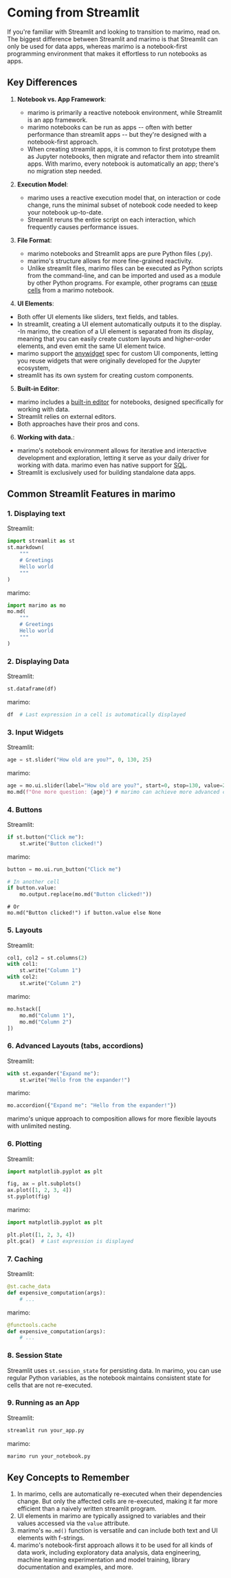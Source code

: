 # Coming from Streamlit

If you're familiar with Streamlit and looking to transition to marimo, read on.
The biggest difference between Streamlit and marimo is that
Streamlit can only be used for data apps, whereas marimo is a notebook-first
programming environment that makes it effortless to run notebooks as apps.

## Key Differences

1. **Notebook vs. App Framework**:
   - marimo is primarily a reactive notebook
   environment,  while Streamlit is an app framework.
   - marimo notebooks can be run as apps -- often with better performance
   than streamlit apps -- but they're designed with a notebook-first approach.
   - When creating streamlit apps, it is common to first prototype them as Jupyter
   notebooks, then migrate and refactor them into streamlit apps. With marimo,
   every notebook is automatically an app; there's no migration step needed.

2. **Execution Model**:
   - marimo uses a reactive execution model that, on interaction or code
     change, runs the minimal subset of notebook code needed to keep your
     notebook up-to-date.
   - Streamlit reruns the entire script on each interaction, which frequently
     causes performance issues.

3. **File Format**:
    - marimo notebooks and Streamlit apps are pure Python files (.py).
    - marimo's structure allows for more fine-grained reactivity.
    - Unlike streamlit files, marimo files can be executed as Python scripts from the
      command-line, and can be imported and used as a module by other Python
      programs. For example, other programs can [reuse cells](#marimo.Cell.run) from
      a marimo notebook.

4. **UI Elements**:

- Both offer UI elements like sliders, text fields, and tables.
- In streamlit,
creating a UI element automatically outputs it to the display.
 -In marimo, the
creation of a UI element is separated from its display, meaning that you can
easily create custom layouts and higher-order elements, and even emit the same UI element twice.
- marimo support the [anywidget](https://anywidget.dev/) spec for custom UI components, letting
you reuse widgets that were originally developed for the Jupyter ecosystem,
- streamlit has its own system for creating custom components.

5. **Built-in Editor**:

- marimo includes a [built-in editor](/guides/editor_features/index.md) for notebooks, designed specifically
for working with data.
- Streamlit relies on external editors.
- Both approaches have their pros and cons.

6. **Working with data.**:

- marimo's notebook environment allows for iterative and interactive
  development and exploration, letting it serve as your daily driver for
  working with data. marimo even has native support for [SQL](/guides/working_with_data/sql.md).
- Streamlit is exclusively used for building standalone data apps.

## Common Streamlit Features in marimo

### 1. Displaying text

Streamlit:

```python
import streamlit as st
st.markdown(
    """
    # Greetings
    Hello world
    """
)
```

marimo:

```python
import marimo as mo
mo.md(
    """
    # Greetings
    Hello world
    """
)
```

### 2. Displaying Data

Streamlit:

```python
st.dataframe(df)
```

marimo:

```python
df  # Last expression in a cell is automatically displayed
```

### 3. Input Widgets

Streamlit:

```python
age = st.slider("How old are you?", 0, 130, 25)
```

marimo:

```python
age = mo.ui.slider(label="How old are you?", start=0, stop=130, value=25)
mo.md(f"One more question: {age}") # marimo can achieve more advanced composition
```

### 4. Buttons

Streamlit:

```python
if st.button("Click me"):
    st.write("Button clicked!")
```

marimo:

```python
button = mo.ui.run_button("Click me")
```

```python
# In another cell
if button.value:
    mo.output.replace(mo.md("Button clicked!"))
```

```
# Or
mo.md("Button clicked!") if button.value else None
```

### 5. Layouts

Streamlit:

```python
col1, col2 = st.columns(2)
with col1:
    st.write("Column 1")
with col2:
    st.write("Column 2")
```

marimo:

```python
mo.hstack([
    mo.md("Column 1"),
    mo.md("Column 2")
])
```

### 6. Advanced Layouts (tabs, accordions)

Streamlit:

```python
with st.expander("Expand me"):
    st.write("Hello from the expander!")
```

marimo:

```python
mo.accordion({"Expand me": "Hello from the expander!"})
```

marimo's unique approach to composition allows for more flexible layouts with
unlimited nesting.

### 6. Plotting

Streamlit:

```python
import matplotlib.pyplot as plt

fig, ax = plt.subplots()
ax.plot([1, 2, 3, 4])
st.pyplot(fig)
```

marimo:

```python
import matplotlib.pyplot as plt

plt.plot([1, 2, 3, 4])
plt.gca()  # Last expression is displayed
```

### 7. Caching

Streamlit:

```python
@st.cache_data
def expensive_computation(args):
    # ...
```

marimo:

```python
@functools.cache
def expensive_computation(args):
    # ...
```

### 8. Session State

Streamlit uses `st.session_state` for persisting data. In marimo, you can use
regular Python variables, as the notebook maintains consistent state for cells
that are not re-executed.

### 9. Running as an App

Streamlit:

```bash
streamlit run your_app.py
```

marimo:

```bash
marimo run your_notebook.py
```

## Key Concepts to Remember

1. In marimo, cells are automatically re-executed when their dependencies change. But only the affected cells are re-executed, making it far more efficient than a naively written streamlit program.
2. UI elements in marimo are typically assigned to variables and their values accessed via the `value` attribute.
3. marimo's `mo.md()` function is versatile and can include both text and UI elements with f-strings.
4. marimo's notebook-first approach allows it to be used for all kinds of data work, including exploratory data analysis, data engineering, machine learning experimentation and model training, library documentation and examples, and more.
